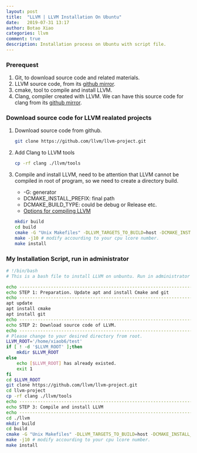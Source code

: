 ```yaml
---
layout: post
title:  "LLVM | LLVM Installation On Ubuntu"
date:   2019-07-31 13:17
author: Botao Xiao
categories: llvm
comment: true
description: Installation process on Ubuntu with script file.
---
```


### Prerequest
1. Git, to download source code and related materials.
2. LLVM source code, from its [github mirror](https://github.com/llvm-mirror/llvm).
3. cmake, tool to compile and install LLVM.
4. Clang, compiler created with LLVM. We can have this source code for clang from its [github mirror](https://github.com/llvm-mirror/clang).

### Download source code for LLVM realated projects
1. Download source code from github.
    ```bash
    git clone https://github.com/llvm/llvm-project.git
    ```

2. Add Clang to LLVM tools
    ```bash
    cp -rf clang ./llvm/tools
    ```

3. Compile and install LLVM, need to be attention that LLVM cannot be compiled in root of program, so we need to create a directory build.
    * -G: generator
    * DCMAKE_INSTALL_PREFIX: final path
    * DCMAKE_BUILD_TYPE: could be debug or Release etc.
    * [Options for compiling LLVM](https://llvm.org/docs/CMake.html)
    
    ```bash
    mkdir build
    cd build
    cmake -G "Unix Makefiles" -DLLVM_TARGETS_TO_BUILD=host -DCMAKE_INSTALL_PREFIX=/usr/local/llvm -DCMAKE_BUILD_TYPE=MinSizeRel -DLLVM_EXPERIMENTAL_TARGETS_TO_BUILD=WebAssembly -DLLVM_INCLUDE_EXAMPLES=OFF -DLLVM_INCLUDE_TESTS=OFF -DCLANG_INCLUDE_TESTS=OFF ..
    make -j10 # modify accourding to your cpu lcore number.
    make install
    ```

### My Installation Script, run in administrator
```bash
# !/bin/bash
# This is a bash file to install LLVM on unbuntu. Run in administrator mode(root).

echo --------------------------------------------------------------------------
echo STEP 1: Preparation. Update apt and install Cmake and git
echo --------------------------------------------------------------------------
apt update
apt install cmake
apt install git
echo --------------------------------------------------------------------------
echo STEP 2: Download source code of LLVM.
echo --------------------------------------------------------------------------
# Please change to your desired directory from root.
LLVM_ROOT='/home/xiaob6/test'
if [ ! -d '$LLVM_ROOT' ];then
    mkdir $LLVM_ROOT
else
	echo [$LLVM_ROOT] has already existed.
	exit 1
fi
cd $LLVM_ROOT
git clone https://github.com/llvm/llvm-project.git
cd llvm-project
cp -rf clang ./llvm/tools
echo --------------------------------------------------------------------------
echo STEP 3: Compile and install LLVM
echo --------------------------------------------------------------------------
cd ./llvm
mkdir build
cd build
cmake -G "Unix Makefiles" -DLLVM_TARGETS_TO_BUILD=host -DCMAKE_INSTALL_PREFIX=/usr/local/llvm -DCMAKE_BUILD_TYPE=MinSizeRel -DLLVM_EXPERIMENTAL_TARGETS_TO_BUILD=WebAssembly -DLLVM_INCLUDE_EXAMPLES=OFF -DLLVM_INCLUDE_TESTS=OFF -DCLANG_INCLUDE_TESTS=OFF ..
make -j10 # modify accourding to your cpu lcore number.
make install
```
